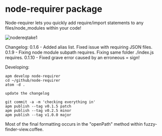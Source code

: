 # node-requirer package

Node-requirer lets you quickly add require/import statements to any files/node_modules within your code!


![nodereqtake1](https://cloud.githubusercontent.com/assets/2730609/15100017/64f52e28-151b-11e6-8f4a-919456864341.gif)

Changelog:
0.1.6 - Added alias list. Fixed issue with requiring JSON files.
0.1.9 - Fixing node module subpath requires. Fixing same folder ./index.js requires.
0.1.10 - Fixed grave error caused by an erroneous = sign!

Developing:
```
apm develop node-requirer
cd ~/github/node-requirer
atom -d .

update the changelog

git commit -a -m 'checking everything in'
apm publish --tag v0.1.5 patch
apm publish --tag v0.2.5 minor
apm publish --tag v1.0.0 major
```
Most of the final formatting occurs in the "openPath" method within fuzzy-finder-view.coffee.
